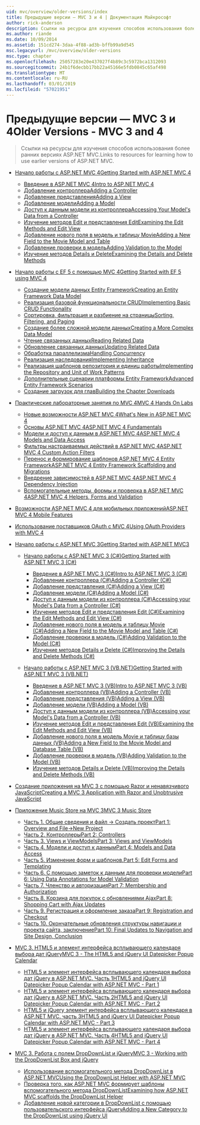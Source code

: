 ```yaml
---
uid: mvc/overview/older-versions/index
title: Предыдущие версии — MVC 3 и 4 | Документация Майкрософт
author: rick-anderson
description: Ссылки на ресурсы для изучения способов использования более ранних версиях ASP.NET MVC.
ms.author: riande
ms.date: 10/09/2014
ms.assetid: 151cd274-3daa-4f88-ad3b-bffb99a9d545
msc.legacyurl: /mvc/overview/older-versions
msc.type: chapter
ms.openlocfilehash: 25057283e20e437027f4b89c3c5972bca1312093
ms.sourcegitcommit: 24b1f6decbb17bb22a45166e5fdb0845c65af498
ms.translationtype: MT
ms.contentlocale: ru-RU
ms.lasthandoff: 03/01/2019
ms.locfileid: "57021951"
---
```

<a name="older-versions---mvc-3-and-4"></a><span data-ttu-id="01f0a-103">Предыдущие версии — MVC 3 и 4</span><span class="sxs-lookup"><span data-stu-id="01f0a-103">Older Versions - MVC 3 and 4</span></span>
====================
> <span data-ttu-id="01f0a-104">Ссылки на ресурсы для изучения способов использования более ранних версиях ASP.NET MVC.</span><span class="sxs-lookup"><span data-stu-id="01f0a-104">Links to resources for learning how to use earlier versions of ASP.NET MVC.</span></span>


- [<span data-ttu-id="01f0a-105">Начало работы с ASP.NET MVC 4</span><span class="sxs-lookup"><span data-stu-id="01f0a-105">Getting Started with ASP.NET MVC 4</span></span>](getting-started-with-aspnet-mvc4/index.md)

    - [<span data-ttu-id="01f0a-106">Введение в ASP.NET MVC 4</span><span class="sxs-lookup"><span data-stu-id="01f0a-106">Intro to ASP.NET MVC 4</span></span>](getting-started-with-aspnet-mvc4/intro-to-aspnet-mvc-4.md)
    - [<span data-ttu-id="01f0a-107">Добавление контроллера</span><span class="sxs-lookup"><span data-stu-id="01f0a-107">Adding a Controller</span></span>](getting-started-with-aspnet-mvc4/adding-a-controller.md)
    - [<span data-ttu-id="01f0a-108">Добавление представления</span><span class="sxs-lookup"><span data-stu-id="01f0a-108">Adding a View</span></span>](getting-started-with-aspnet-mvc4/adding-a-view.md)
    - [<span data-ttu-id="01f0a-109">Добавление модели</span><span class="sxs-lookup"><span data-stu-id="01f0a-109">Adding a Model</span></span>](getting-started-with-aspnet-mvc4/adding-a-model.md)
    - [<span data-ttu-id="01f0a-110">Доступ к данным модели из контроллера</span><span class="sxs-lookup"><span data-stu-id="01f0a-110">Accessing Your Model's Data from a Controller</span></span>](getting-started-with-aspnet-mvc4/accessing-your-models-data-from-a-controller.md)
    - [<span data-ttu-id="01f0a-111">Изучение методов Edit и представления Edit</span><span class="sxs-lookup"><span data-stu-id="01f0a-111">Examining the Edit Methods and Edit View</span></span>](getting-started-with-aspnet-mvc4/examining-the-edit-methods-and-edit-view.md)
    - [<span data-ttu-id="01f0a-112">Добавление нового поля в модель и таблицу Movie</span><span class="sxs-lookup"><span data-stu-id="01f0a-112">Adding a New Field to the Movie Model and Table</span></span>](getting-started-with-aspnet-mvc4/adding-a-new-field-to-the-movie-model-and-table.md)
    - [<span data-ttu-id="01f0a-113">Добавление проверки в модель</span><span class="sxs-lookup"><span data-stu-id="01f0a-113">Adding Validation to the Model</span></span>](getting-started-with-aspnet-mvc4/adding-validation-to-the-model.md)
    - [<span data-ttu-id="01f0a-114">Изучение методов Details и Delete</span><span class="sxs-lookup"><span data-stu-id="01f0a-114">Examining the Details and Delete Methods</span></span>](getting-started-with-aspnet-mvc4/examining-the-details-and-delete-methods.md)
- [<span data-ttu-id="01f0a-115">Начало работы с EF 5 с помощью MVC 4</span><span class="sxs-lookup"><span data-stu-id="01f0a-115">Getting Started with EF 5 using MVC 4</span></span>](getting-started-with-ef-5-using-mvc-4/index.md)

    - [<span data-ttu-id="01f0a-116">Создание модели данных Entity Framework</span><span class="sxs-lookup"><span data-stu-id="01f0a-116">Creating an Entity Framework Data Model</span></span>](getting-started-with-ef-5-using-mvc-4/creating-an-entity-framework-data-model-for-an-asp-net-mvc-application.md)
    - [<span data-ttu-id="01f0a-117">Реализация базовой функциональности CRUD</span><span class="sxs-lookup"><span data-stu-id="01f0a-117">Implementing Basic CRUD Functionality</span></span>](getting-started-with-ef-5-using-mvc-4/implementing-basic-crud-functionality-with-the-entity-framework-in-asp-net-mvc-application.md)
    - [<span data-ttu-id="01f0a-118">Сортировка, фильтрация и разбиение на страницы</span><span class="sxs-lookup"><span data-stu-id="01f0a-118">Sorting, Filtering, and Paging</span></span>](getting-started-with-ef-5-using-mvc-4/sorting-filtering-and-paging-with-the-entity-framework-in-an-asp-net-mvc-application.md)
    - [<span data-ttu-id="01f0a-119">Создание более сложной модели данных</span><span class="sxs-lookup"><span data-stu-id="01f0a-119">Creating a More Complex Data Model</span></span>](getting-started-with-ef-5-using-mvc-4/creating-a-more-complex-data-model-for-an-asp-net-mvc-application.md)
    - [<span data-ttu-id="01f0a-120">Чтение связанных данных</span><span class="sxs-lookup"><span data-stu-id="01f0a-120">Reading Related Data</span></span>](getting-started-with-ef-5-using-mvc-4/reading-related-data-with-the-entity-framework-in-an-asp-net-mvc-application.md)
    - [<span data-ttu-id="01f0a-121">Обновление связанных данных</span><span class="sxs-lookup"><span data-stu-id="01f0a-121">Updating Related Data</span></span>](getting-started-with-ef-5-using-mvc-4/updating-related-data-with-the-entity-framework-in-an-asp-net-mvc-application.md)
    - [<span data-ttu-id="01f0a-122">Обработка параллелизма</span><span class="sxs-lookup"><span data-stu-id="01f0a-122">Handling Concurrency</span></span>](getting-started-with-ef-5-using-mvc-4/handling-concurrency-with-the-entity-framework-in-an-asp-net-mvc-application.md)
    - [<span data-ttu-id="01f0a-123">Реализация наследования</span><span class="sxs-lookup"><span data-stu-id="01f0a-123">Implementing Inheritance</span></span>](getting-started-with-ef-5-using-mvc-4/implementing-inheritance-with-the-entity-framework-in-an-asp-net-mvc-application.md)
    - [<span data-ttu-id="01f0a-124">Реализация шаблонов репозитория и единиц работы</span><span class="sxs-lookup"><span data-stu-id="01f0a-124">Implementing the Repository and Unit of Work Patterns</span></span>](getting-started-with-ef-5-using-mvc-4/implementing-the-repository-and-unit-of-work-patterns-in-an-asp-net-mvc-application.md)
    - [<span data-ttu-id="01f0a-125">Дополнительные сценарии платформы Entity Framework</span><span class="sxs-lookup"><span data-stu-id="01f0a-125">Advanced Entity Framework Scenarios</span></span>](getting-started-with-ef-5-using-mvc-4/advanced-entity-framework-scenarios-for-an-mvc-web-application.md)
    - [<span data-ttu-id="01f0a-126">Создание загрузок для глав</span><span class="sxs-lookup"><span data-stu-id="01f0a-126">Building the Chapter Downloads</span></span>](getting-started-with-ef-5-using-mvc-4/building-the-ef5-mvc4-chapter-downloads.md)
- [<span data-ttu-id="01f0a-127">Практические лабораторные занятия по MVC 4</span><span class="sxs-lookup"><span data-stu-id="01f0a-127">MVC 4 Hands On Labs</span></span>](hands-on-labs/index.md)

    - [<span data-ttu-id="01f0a-128">Новые возможности ASP.NET MVC 4</span><span class="sxs-lookup"><span data-stu-id="01f0a-128">What's New in ASP.NET MVC 4</span></span>](hands-on-labs/whats-new-in-aspnet-mvc-4.md)
    - [<span data-ttu-id="01f0a-129">Основы ASP.NET MVC 4</span><span class="sxs-lookup"><span data-stu-id="01f0a-129">ASP.NET MVC 4 Fundamentals</span></span>](hands-on-labs/aspnet-mvc-4-fundamentals.md)
    - [<span data-ttu-id="01f0a-130">Модели и доступ к данным в ASP.NET MVC 4</span><span class="sxs-lookup"><span data-stu-id="01f0a-130">ASP.NET MVC 4 Models and Data Access</span></span>](hands-on-labs/aspnet-mvc-4-models-and-data-access.md)
    - [<span data-ttu-id="01f0a-131">Фильтры настраиваемых действий в ASP.NET MVC 4</span><span class="sxs-lookup"><span data-stu-id="01f0a-131">ASP.NET MVC 4 Custom Action Filters</span></span>](hands-on-labs/aspnet-mvc-4-custom-action-filters.md)
    - [<span data-ttu-id="01f0a-132">Перенос и формирование шаблонов ASP.NET MVC 4 Entity Framework</span><span class="sxs-lookup"><span data-stu-id="01f0a-132">ASP.NET MVC 4 Entity Framework Scaffolding and Migrations</span></span>](hands-on-labs/aspnet-mvc-4-entity-framework-scaffolding-and-migrations.md)
    - [<span data-ttu-id="01f0a-133">Внедрение зависимостей в ASP.NET MVC 4</span><span class="sxs-lookup"><span data-stu-id="01f0a-133">ASP.NET MVC 4 Dependency Injection</span></span>](hands-on-labs/aspnet-mvc-4-dependency-injection.md)
    - [<span data-ttu-id="01f0a-134">Вспомогательные методы, формы и проверка в ASP.NET MVC 4</span><span class="sxs-lookup"><span data-stu-id="01f0a-134">ASP.NET MVC 4 Helpers, Forms and Validation</span></span>](hands-on-labs/aspnet-mvc-4-helpers-forms-and-validation.md)
- [<span data-ttu-id="01f0a-135">Возможности ASP.NET MVC 4 для мобильных приложений</span><span class="sxs-lookup"><span data-stu-id="01f0a-135">ASP.NET MVC 4 Mobile Features</span></span>](aspnet-mvc-4-mobile-features.md)
- [<span data-ttu-id="01f0a-136">Использование поставщиков OAuth с MVC 4</span><span class="sxs-lookup"><span data-stu-id="01f0a-136">Using OAuth Providers with MVC 4</span></span>](using-oauth-providers-with-mvc.md)
- [<span data-ttu-id="01f0a-137">Начало работы с ASP.NET MVC 3</span><span class="sxs-lookup"><span data-stu-id="01f0a-137">Getting Started with ASP.NET MVC3</span></span>](getting-started-with-aspnet-mvc3/index.md)

    - [<span data-ttu-id="01f0a-138">Начало работы с ASP.NET MVC 3 (C#)</span><span class="sxs-lookup"><span data-stu-id="01f0a-138">Getting Started with ASP.NET MVC 3 (C#)</span></span>](getting-started-with-aspnet-mvc3/cs/index.md)

        - [<span data-ttu-id="01f0a-139">Введение в ASP.NET MVC 3 (C#)</span><span class="sxs-lookup"><span data-stu-id="01f0a-139">Intro to ASP.NET MVC 3 (C#)</span></span>](getting-started-with-aspnet-mvc3/cs/intro-to-aspnet-mvc-3.md)
        - [<span data-ttu-id="01f0a-140">Добавление контроллера (C#)</span><span class="sxs-lookup"><span data-stu-id="01f0a-140">Adding a Controller (C#)</span></span>](getting-started-with-aspnet-mvc3/cs/adding-a-controller.md)
        - [<span data-ttu-id="01f0a-141">Добавление представления (C#)</span><span class="sxs-lookup"><span data-stu-id="01f0a-141">Adding a View (C#)</span></span>](getting-started-with-aspnet-mvc3/cs/adding-a-view.md)
        - [<span data-ttu-id="01f0a-142">Добавление модели (C#)</span><span class="sxs-lookup"><span data-stu-id="01f0a-142">Adding a Model (C#)</span></span>](getting-started-with-aspnet-mvc3/cs/adding-a-model.md)
        - [<span data-ttu-id="01f0a-143">Доступ к данным модели из контроллера (C#)</span><span class="sxs-lookup"><span data-stu-id="01f0a-143">Accessing your Model's Data from a Controller (C#)</span></span>](getting-started-with-aspnet-mvc3/cs/accessing-your-models-data-from-a-controller.md)
        - [<span data-ttu-id="01f0a-144">Изучение методов Edit и представления Edit (C#)</span><span class="sxs-lookup"><span data-stu-id="01f0a-144">Examining the Edit Methods and Edit View (C#)</span></span>](getting-started-with-aspnet-mvc3/cs/examining-the-edit-methods-and-edit-view.md)
        - [<span data-ttu-id="01f0a-145">Добавление нового поля в модель и таблицу Movie (C#)</span><span class="sxs-lookup"><span data-stu-id="01f0a-145">Adding a New Field to the Movie Model and Table (C#)</span></span>](getting-started-with-aspnet-mvc3/cs/adding-a-new-field.md)
        - [<span data-ttu-id="01f0a-146">Добавление проверки в модель (C#)</span><span class="sxs-lookup"><span data-stu-id="01f0a-146">Adding Validation to the Model (C#)</span></span>](getting-started-with-aspnet-mvc3/cs/adding-validation-to-the-model.md)
        - [<span data-ttu-id="01f0a-147">Изучение методов Details и Delete (C#)</span><span class="sxs-lookup"><span data-stu-id="01f0a-147">Improving the Details and Delete Methods (C#)</span></span>](getting-started-with-aspnet-mvc3/cs/improving-the-details-and-delete-methods.md)
    - [<span data-ttu-id="01f0a-148">Начало работы с ASP.NET MVC 3 (VB.NET)</span><span class="sxs-lookup"><span data-stu-id="01f0a-148">Getting Started with ASP.NET MVC 3 (VB.NET)</span></span>](getting-started-with-aspnet-mvc3/vb/index.md)

        - [<span data-ttu-id="01f0a-149">Введение в ASP.NET MVC 3 (VB)</span><span class="sxs-lookup"><span data-stu-id="01f0a-149">Intro to ASP.NET MVC 3 (VB)</span></span>](getting-started-with-aspnet-mvc3/vb/intro-to-aspnet-mvc-3.md)
        - [<span data-ttu-id="01f0a-150">Добавление контроллера (VB)</span><span class="sxs-lookup"><span data-stu-id="01f0a-150">Adding a Controller (VB)</span></span>](getting-started-with-aspnet-mvc3/vb/adding-a-controller.md)
        - [<span data-ttu-id="01f0a-151">Добавление представления (VB)</span><span class="sxs-lookup"><span data-stu-id="01f0a-151">Adding a View (VB)</span></span>](getting-started-with-aspnet-mvc3/vb/adding-a-view.md)
        - [<span data-ttu-id="01f0a-152">Добавление модели (VB)</span><span class="sxs-lookup"><span data-stu-id="01f0a-152">Adding a Model (VB)</span></span>](getting-started-with-aspnet-mvc3/vb/adding-a-model.md)
        - [<span data-ttu-id="01f0a-153">Доступ к данным модели из контроллера (VB)</span><span class="sxs-lookup"><span data-stu-id="01f0a-153">Accessing your Model's Data from a Controller (VB)</span></span>](getting-started-with-aspnet-mvc3/vb/accessing-your-models-data-from-a-controller.md)
        - [<span data-ttu-id="01f0a-154">Изучение методов Edit и представления Edit (VB)</span><span class="sxs-lookup"><span data-stu-id="01f0a-154">Examining the Edit Methods and Edit View (VB)</span></span>](getting-started-with-aspnet-mvc3/vb/examining-the-edit-methods-and-edit-view.md)
        - [<span data-ttu-id="01f0a-155">Добавление нового поля в модель Movie и таблицу базы данных (VB)</span><span class="sxs-lookup"><span data-stu-id="01f0a-155">Adding a New Field to the Movie Model and Database Table (VB)</span></span>](getting-started-with-aspnet-mvc3/vb/adding-a-new-field.md)
        - [<span data-ttu-id="01f0a-156">Добавление проверки в модель (VB)</span><span class="sxs-lookup"><span data-stu-id="01f0a-156">Adding Validation to the Model (VB)</span></span>](getting-started-with-aspnet-mvc3/vb/adding-validation-to-the-model.md)
        - [<span data-ttu-id="01f0a-157">Изучение методов Details и Delete (VB)</span><span class="sxs-lookup"><span data-stu-id="01f0a-157">Improving the Details and Delete Methods (VB)</span></span>](getting-started-with-aspnet-mvc3/vb/improving-the-details-and-delete-methods.md)
- [<span data-ttu-id="01f0a-158">Создание приложения на MVC 3 с помощью Razor и ненавязчивого JavaScript</span><span class="sxs-lookup"><span data-stu-id="01f0a-158">Creating a MVC 3 Application with Razor and Unobtrusive JavaScript</span></span>](creating-a-mvc-3-application-with-razor-and-unobtrusive-javascript.md)
- [<span data-ttu-id="01f0a-159">Приложение Music Store на MVC 3</span><span class="sxs-lookup"><span data-stu-id="01f0a-159">MVC 3 Music Store</span></span>](mvc-music-store/index.md)

    - [<span data-ttu-id="01f0a-160">Часть 1. Общие сведения и файл -> Создать проект</span><span class="sxs-lookup"><span data-stu-id="01f0a-160">Part 1: Overview and File->New Project</span></span>](mvc-music-store/mvc-music-store-part-1.md)
    - [<span data-ttu-id="01f0a-161">Часть 2. Контроллеры</span><span class="sxs-lookup"><span data-stu-id="01f0a-161">Part 2: Controllers</span></span>](mvc-music-store/mvc-music-store-part-2.md)
    - [<span data-ttu-id="01f0a-162">Часть 3. Views и ViewModels</span><span class="sxs-lookup"><span data-stu-id="01f0a-162">Part 3: Views and ViewModels</span></span>](mvc-music-store/mvc-music-store-part-3.md)
    - [<span data-ttu-id="01f0a-163">Часть 4. Модели и доступ к данным</span><span class="sxs-lookup"><span data-stu-id="01f0a-163">Part 4: Models and Data Access</span></span>](mvc-music-store/mvc-music-store-part-4.md)
    - [<span data-ttu-id="01f0a-164">Часть 5. Изменение форм и шаблонов.</span><span class="sxs-lookup"><span data-stu-id="01f0a-164">Part 5: Edit Forms and Templating</span></span>](mvc-music-store/mvc-music-store-part-5.md)
    - [<span data-ttu-id="01f0a-165">Часть 6. С помощью заметок к данным для проверки модели</span><span class="sxs-lookup"><span data-stu-id="01f0a-165">Part 6: Using Data Annotations for Model Validation</span></span>](mvc-music-store/mvc-music-store-part-6.md)
    - [<span data-ttu-id="01f0a-166">Часть 7. Членство и авторизация</span><span class="sxs-lookup"><span data-stu-id="01f0a-166">Part 7: Membership and Authorization</span></span>](mvc-music-store/mvc-music-store-part-7.md)
    - [<span data-ttu-id="01f0a-167">Часть 8. Корзина для покупок с обновлениями Ajax</span><span class="sxs-lookup"><span data-stu-id="01f0a-167">Part 8: Shopping Cart with Ajax Updates</span></span>](mvc-music-store/mvc-music-store-part-8.md)
    - [<span data-ttu-id="01f0a-168">Часть 9. Регистрация и оформление заказа</span><span class="sxs-lookup"><span data-stu-id="01f0a-168">Part 9: Registration and Checkout</span></span>](mvc-music-store/mvc-music-store-part-9.md)
    - [<span data-ttu-id="01f0a-169">Часть 10. Окончательные обновления структуры навигации и проекта сайта, заключение</span><span class="sxs-lookup"><span data-stu-id="01f0a-169">Part 10: Final Updates to Navigation and Site Design, Conclusion</span></span>](mvc-music-store/mvc-music-store-part-10.md)
- [<span data-ttu-id="01f0a-170">MVC 3. HTML5 и элемент интерфейса всплывающего календаря выбора дат jQuery</span><span class="sxs-lookup"><span data-stu-id="01f0a-170">MVC 3 - The HTML5 and jQuery UI Datepicker Popup Calendar</span></span>](using-the-html5-and-jquery-ui-datepicker-popup-calendar-with-aspnet-mvc/index.md)

    - [<span data-ttu-id="01f0a-171">HTML5 и элемент интерфейса всплывающего календаря выбора дат jQuery в ASP.NET MVC. Часть 1</span><span class="sxs-lookup"><span data-stu-id="01f0a-171">HTML5 and jQuery UI Datepicker Popup Calendar with ASP.NET MVC - Part 1</span></span>](using-the-html5-and-jquery-ui-datepicker-popup-calendar-with-aspnet-mvc/using-the-html5-and-jquery-ui-datepicker-popup-calendar-with-aspnet-mvc-part-1.md)
    - [<span data-ttu-id="01f0a-172">HTML5 и элемент интерфейса всплывающего календаря выбора дат jQuery в ASP.NET MVC. Часть 2</span><span class="sxs-lookup"><span data-stu-id="01f0a-172">HTML5 and jQuery UI Datepicker Popup Calendar with ASP.NET MVC - Part 2</span></span>](using-the-html5-and-jquery-ui-datepicker-popup-calendar-with-aspnet-mvc/using-the-html5-and-jquery-ui-datepicker-popup-calendar-with-aspnet-mvc-part-2.md)
    - [<span data-ttu-id="01f0a-173">HTML5 и jQuery элемент интерфейса всплывающего календаря в ASP.NET MVC. часть 3</span><span class="sxs-lookup"><span data-stu-id="01f0a-173">HTML5 and jQuery UI Datepicker Popup Calendar with ASP.NET MVC - Part 3</span></span>](using-the-html5-and-jquery-ui-datepicker-popup-calendar-with-aspnet-mvc/using-the-html5-and-jquery-ui-datepicker-popup-calendar-with-aspnet-mvc-part-3.md)
    - [<span data-ttu-id="01f0a-174">HTML5 и элемент интерфейса всплывающего календаря выбора дат jQuery в ASP.NET MVC. Часть 4</span><span class="sxs-lookup"><span data-stu-id="01f0a-174">HTML5 and jQuery UI Datepicker Popup Calendar with ASP.NET MVC - Part 4</span></span>](using-the-html5-and-jquery-ui-datepicker-popup-calendar-with-aspnet-mvc/using-the-html5-and-jquery-ui-datepicker-popup-calendar-with-aspnet-mvc-part-4.md)
- [<span data-ttu-id="01f0a-175">MVC 3. Работа с полем DropDownList и jQuery</span><span class="sxs-lookup"><span data-stu-id="01f0a-175">MVC 3 - Working with the DropDownList Box and jQuery</span></span>](working-with-the-dropdownlist-box-and-jquery/index.md)

    - [<span data-ttu-id="01f0a-176">Использование вспомогательного метода DropDownList в ASP.NET MVC</span><span class="sxs-lookup"><span data-stu-id="01f0a-176">Using the DropDownList Helper with ASP.NET MVC</span></span>](working-with-the-dropdownlist-box-and-jquery/using-the-dropdownlist-helper-with-aspnet-mvc.md)
    - [<span data-ttu-id="01f0a-177">Проверка того, как ASP.NET MVC формирует шаблоны вспомогательного метода DropDownList</span><span class="sxs-lookup"><span data-stu-id="01f0a-177">Examining how ASP.NET MVC scaffolds the DropDownList Helper</span></span>](working-with-the-dropdownlist-box-and-jquery/examining-how-aspnet-mvc-scaffolds-the-dropdownlist-helper.md)
    - [<span data-ttu-id="01f0a-178">Добавление новой категории в DropDownList с помощью пользовательского интерфейса jQuery</span><span class="sxs-lookup"><span data-stu-id="01f0a-178">Adding a New Category to the DropDownList using jQuery UI</span></span>](working-with-the-dropdownlist-box-and-jquery/adding-a-new-category-to-the-dropdownlist-using-jquery-ui.md)
